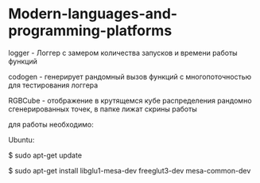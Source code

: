 # Modern-languages-and-programming-platforms

logger - Логгер с замером количества запусков и времени работы функций

codogen - генерирует рандомный вызов функций с многопоточностью для тестирования логгера

RGBCube - отображение в крутящемся кубе распределения рандомно сгенерированных точек, в папке лижат скрины работы

для работы необходимо:

Ubuntu:

$ sudo apt-get update

$ sudo apt-get install libglu1-mesa-dev freeglut3-dev mesa-common-dev

